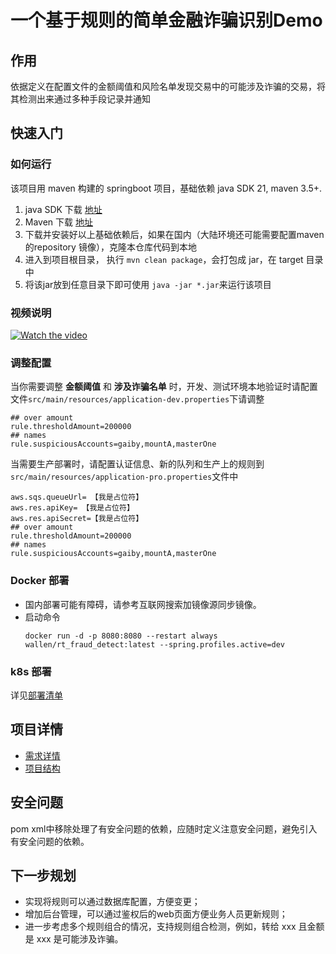# 一个基于规则的简单金融诈骗识别Demo


## 作用
依据定义在配置文件的金额阈值和风险名单发现交易中的可能涉及诈骗的交易，将其检测出来通过多种手段记录并通知

## 快速入门

### 如何运行
该项目用 maven 构建的 springboot 项目，基础依赖  java SDK 21, maven 3.5+.  
1. java SDK 下载 [地址](https://docs.aws.amazon.com/corretto/latest/corretto-21-ug/downloads-list.html)  
2. Maven 下载 [地址](https://maven.apache.org/download.cgi)  
3. 下载并安装好以上基础依赖后，如果在国内（大陆环境还可能需要配置maven的repository 镜像），克隆本仓库代码到本地
4. 进入到项目根目录， 执行 `mvn clean package`，会打包成 jar，在 target 目录中
5. 将该jar放到任意目录下即可使用 `java -jar *.jar`来运行该项目

### 视频说明
[![Watch the video](https://vumbnail.com/VIDEO_ID.jpg)](https://vimeo.com/VIDEO_ID)

### 调整配置
当你需要调整 **金额阈值** 和 **涉及诈骗名单** 时，开发、测试环境本地验证时请配置文件`src/main/resources/application-dev.properties`下请调整 
```
## over amount
rule.thresholdAmount=200000
## names
rule.suspiciousAccounts=gaiby,mountA,masterOne
```
当需要生产部署时，请配置认证信息、新的队列和生产上的规则到`src/main/resources/application-pro.properties`文件中
```
aws.sqs.queueUrl= 【我是占位符】
aws.res.apiKey= 【我是占位符】
aws.res.apiSecret=【我是占位符】
## over amount
rule.thresholdAmount=200000
## names
rule.suspiciousAccounts=gaiby,mountA,masterOne
```
### Docker 部署
- 国内部署可能有障碍，请参考互联网搜索加镜像源同步镜像。
- 启动命令
  ```
  docker run -d -p 8080:8080 --restart always wallen/rt_fraud_detect:latest --spring.profiles.active=dev 
  ```
### k8s 部署
详见[部署清单](./deployment.yaml)

## 项目详情
- [需求详情](./doc/requriements.md)
- [项目结构](./doc/detail.md)
## 安全问题
pom xml中移除处理了有安全问题的依赖，应随时定义注意安全问题，避免引入有安全问题的依赖。

## 下一步规划
- 实现将规则可以通过数据库配置，方便变更；
- 增加后台管理，可以通过鉴权后的web页面方便业务人员更新规则；
- 进一步考虑多个规则组合的情况，支持规则组合检测，例如，转给 xxx 且金额是 xxx 是可能涉及诈骗。
